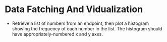 # Data Fatching And Vidualization

- Retrieve a list of numbers from an endpoint, then plot a histogram showing the frequency of each number in the list. The histogram should have appropriately-numbered x and y axes.
